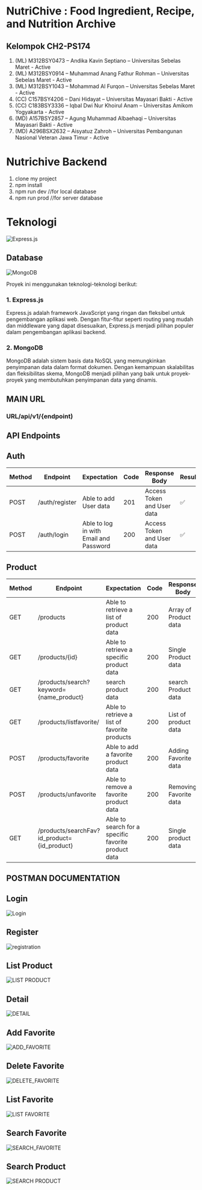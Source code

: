 # NutriChive : Food Ingredient, Recipe, and Nutrition Archive

## Kelompok CH2-PS174

1. (ML) M312BSY0473 – Andika Kavin Septiano – Universitas Sebelas Maret - Active
2. (ML) M312BSY0914 – Muhammad Anang Fathur Rohman – Universitas Sebelas Maret - Active
3. (ML) M312BSY1043 – Mohammad Al Furqon – Universitas Sebelas Maret - Active
4. (CC) C157BSY4206 – Dani Hidayat – Universitas Mayasari Bakti - Active
5. (CC) C183BSY3336 – Iqbal Dwi Nur Khoirul Anam – Universitas Amikom Yogyakarta - Active
6. (MD) A157BSY2857 – Agung Muhammad Albaehaqi – Universitas Mayasari Bakti - Active
7. (MD) A296BSX2632 – Aisyatuz Zahroh – Universitas Pembangunan Nasional Veteran Jawa Timur - Active


# Nutrichive Backend
1. clone my project
2. npm install
3. npm run dev //for local database
4. npm run prod //for server database


# Teknologi
![Express.js](assets/Express.png)

## Database
![MongoDB](assets/MongoDB.png)

Proyek ini menggunakan teknologi-teknologi berikut:

### 1. Express.js
Express.js adalah framework JavaScript yang ringan dan fleksibel untuk pengembangan aplikasi web. Dengan fitur-fitur seperti routing yang mudah dan middleware yang dapat disesuaikan, Express.js menjadi pilihan populer dalam pengembangan aplikasi backend.

### 2. MongoDB
MongoDB adalah sistem basis data NoSQL yang memungkinkan penyimpanan data dalam format dokumen. Dengan kemampuan skalabilitas dan fleksibilitas skema, MongoDB menjadi pilihan yang baik untuk proyek-proyek yang membutuhkan penyimpanan data yang dinamis.


## MAIN URL
### URL/api/v1/{endpoint)
## API Endpoints
## Auth
| Method | Endpoint | Expectation | Code | Response Body | Result |
| --- | --- | --- | --- | --- | --- |
| POST | /auth/register | Able to add User data | 201 | Access Token and User data | ✅ |
| POST | /auth/login | Able to log in with Email and Password | 200 | Access Token and User data | ✅ |

## Product
| Method | Endpoint | Expectation | Code | Response Body | Result |
| --- | --- | --- | --- | --- | --- |
| GET | /products | Able to retrieve a list of product data | 200 | Array of Product data | ✅ |
| GET | /products/{id} | Able to retrieve a specific product data | 200 | Single Product data | ✅ |
| GET | /products/search?keyword={name_product} | search product data | 200 | search Product data | ✅ |
| GET | /products/listfavorite/ | Able to retrieve a list of favorite products | 200 | List of product data | ✅ |
| POST | /products/favorite | Able to add a favorite product data | 200 | Adding Favorite data | ✅ |
| POST | /products/unfavorite | Able to remove a favorite product data | 200 | Removing Favorite data | ✅ |
| GET | /products/searchFav?id_product={id_product} | Able to search for a specific favorite product data | 200 | Single product data | ✅ |

## POSTMAN DOCUMENTATION
## Login
![Login](assets/POSTMAN/Login.png)
## Register
![registration](assets/POSTMAN/registration.png)
## List Product
![LIST PRODUCT](assets/POSTMAN/LIST_PRODUCT.png)
## Detail
![DETAIL](assets/POSTMAN/DETAIL.png)
## Add Favorite
![ADD_FAVORITE](assets/POSTMAN/ADD_FAVORITE.png)
## Delete Favorite
![DELETE_FAVORITE](assets/POSTMAN/DELETE_FAVORITE.png)
## List Favorite
![LIST FAVORITE](assets/POSTMAN/LIST_FAVORITE.png)
## Search Favorite
![SEARCH_FAVORITE](assets/POSTMAN/SEARCH_FAVORITE.png)
## Search Product
![SEARCH PRODUCT](assets/POSTMAN/SEARCH_PRODUCT.png)





